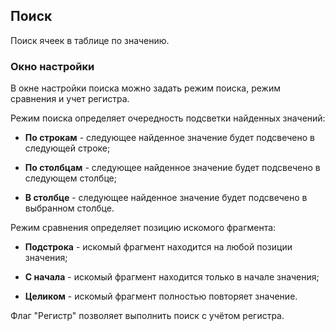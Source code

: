 ## Поиск

Поиск ячеек в таблице по значению.

### Окно настройки

В окне настройки поиска можно задать режим поиска, режим сравнения и учет регистра.

Режим поиска определяет очередность подсветки найденных значений:


*  **По строкам** - следующее найденное значение будет подсвечено в следующей строке;

*  **По столбцам** - следующее найденное значение будет подсвечено в следующем столбце;

*  **В столбце** - следующее найденное значение будет подсвечено в выбранном столбце.

Режим сравнения определяет позицию искомого фрагмента:


*  **Подстрока** - искомый фрагмент находится на любой позиции значения;

*  **С начала** - искомый фрагмент находится только в начале значения;

*  **Целиком** - искомый фрагмент полностью повторяет значение.

Флаг "Регистр" позволяет выполнить поиск с учётом регистра.
